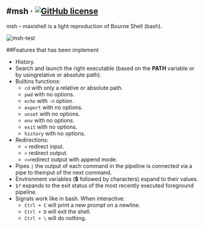 #msh &middot; [![GitHub license](https://img.shields.io/badge/license-MIT-blue.svg)](https://github.com/levensta/msh/blob/master/LICENSE)
--
msh – maxishell is a light reproduction of Bourne Shell (bash).

![msh-test](https://media.giphy.com/media/AId9i2zooNa9MTq3yK/giphy.gif)

##Features that has been implement
- History.
- Search and launch the right executable (based on the **PATH** variable or by usingrelative or absolute path).
- Builtins functions:
	- `cd` with only a relative or absolute path.
	- `pwd` with no options.
	- `echo` with `-n` option.
	- `export` with no options.
	- `unset` with no options.
	- `env` with no options.
	- `exit` with no options.
	- `history` with no options.
- Redirections:
	- `<` redirect input.
	- `>` redirect output.
	- `>>`redirect output with append mode.
- Pipes `|` the output of each command in the pipeline is connected via a pipe to theinput of the next command.
- Environment variables (**$** followed by characters) expand to their values.
- `$?` expands to the exit status of the most recently executed foreground pipeline.
- Signals work like in bash. When interactive:
	- `Ctrl + C` will print a new prompt on a newline.
	- `Ctrl + D` will exit the shell.
	- `Ctrl + \` will do nothing.
